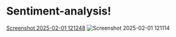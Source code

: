 # Sentiment-analysis!
[Screenshot 2025-02-01 121248](https://github.com/user-attachments/assets/02c34411-3033-47a4-9b85-02cf45b3a895)
![Screenshot 2025-02-01 121114](https://github.com/user-attachments/assets/5e5d09bb-bcf5-4887-89dd-88fd3e114ff3)

